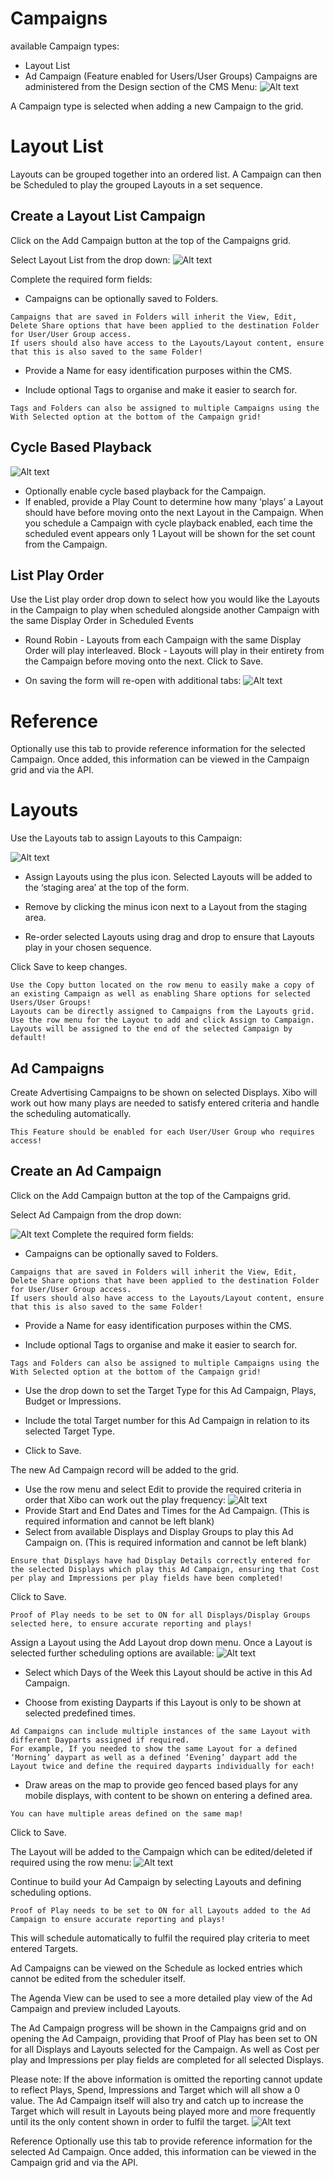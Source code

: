 # Campaigns

available Campaign types:

- Layout List
- Ad Campaign (Feature enabled for Users/User Groups)
  Campaigns are administered from the Design section of the CMS Menu:
  ![Alt text](campaign1.png)

A Campaign type is selected when adding a new Campaign to the grid.

# Layout List

Layouts can be grouped together into an ordered list. A Campaign can then be Scheduled to play the grouped Layouts in a set sequence.

## Create a Layout List Campaign

Click on the Add Campaign button at the top of the Campaigns grid.

Select Layout List from the drop down:
![Alt text](campaign2.png)

Complete the required form fields:

- Campaigns can be optionally saved to Folders.

```
Campaigns that are saved in Folders will inherit the View, Edit, Delete Share options that have been applied to the destination Folder for User/User Group access.
If users should also have access to the Layouts/Layout content, ensure that this is also saved to the same Folder!

```

- Provide a Name for easy identification purposes within the CMS.

- Include optional Tags to organise and make it easier to search for.

```
Tags and Folders can also be assigned to multiple Campaigns using the With Selected option at the bottom of the Campaign grid!
```

## Cycle Based Playback

![Alt text](campaign3.png)

- Optionally enable cycle based playback for the Campaign.
- If enabled, provide a Play Count to determine how many ‘plays’ a Layout should have before moving onto the next Layout in the Campaign.
  When you schedule a Campaign with cycle playback enabled, each time the scheduled event appears only 1 Layout will be shown for the set count from the Campaign.

## List Play Order

Use the List play order drop down to select how you would like the Layouts in the Campaign to play when scheduled alongside another Campaign with the same Display Order in Scheduled Events

- Round Robin - Layouts from each Campaign with the same Display Order will play interleaved.
  Block - Layouts will play in their entirety from the Campaign before moving onto the next.
  Click to Save.

- On saving the form will re-open with additional tabs:
  ![Alt text](campaign6.png)

# Reference

Optionally use this tab to provide reference information for the selected Campaign. Once added, this information can be viewed in the Campaign grid and via the API.

# Layouts

Use the Layouts tab to assign Layouts to this Campaign:

![Alt text](campaign7.png)

- Assign Layouts using the plus icon. Selected Layouts will be added to the ‘staging area’ at the top of the form.

- Remove by clicking the minus icon next to a Layout from the staging area.

- Re-order selected Layouts using drag and drop to ensure that Layouts play in your chosen sequence.

Click Save to keep changes.

```
Use the Copy button located on the row menu to easily make a copy of an existing Campaign as well as enabling Share options for selected Users/User Groups!
Layouts can be directly assigned to Campaigns from the Layouts grid. Use the row menu for the Layout to add and click Assign to Campaign. Layouts will be assigned to the end of the selected Campaign by default!

```

## Ad Campaigns

Create Advertising Campaigns to be shown on selected Displays. Xibo will work out how many plays are needed to satisfy entered criteria and handle the scheduling automatically.

```
This Feature should be enabled for each User/User Group who requires access!
```

## Create an Ad Campaign

Click on the Add Campaign button at the top of the Campaigns grid.

Select Ad Campaign from the drop down:

![Alt text](campaign8.png)
Complete the required form fields:

- Campaigns can be optionally saved to Folders.

```
Campaigns that are saved in Folders will inherit the View, Edit, Delete Share options that have been applied to the destination Folder for User/User Group access.
If users should also have access to the Layouts/Layout content, ensure that this is also saved to the same Folder!
```

- Provide a Name for easy identification purposes within the CMS.

- Include optional Tags to organise and make it easier to search for.

```
Tags and Folders can also be assigned to multiple Campaigns using the With Selected option at the bottom of the Campaign grid!
```

- Use the drop down to set the Target Type for this Ad Campaign, Plays, Budget or Impressions.

- Include the total Target number for this Ad Campaign in relation to its selected Target Type.

- Click to Save.

The new Ad Campaign record will be added to the grid.

- Use the row menu and select Edit to provide the required criteria in order that Xibo can work out the play frequency:
  ![Alt text](campaign9.png)
- Provide Start and End Dates and Times for the Ad Campaign. (This is required information and cannot be left blank)
- Select from available Displays and Display Groups to play this Ad Campaign on. (This is required information and cannot be left blank)

```
Ensure that Displays have had Display Details correctly entered for the selected Displays which play this Ad Campaign, ensuring that Cost per play and Impressions per play fields have been completed!
```

Click to Save.

```
Proof of Play needs to be set to ON for all Displays/Display Groups selected here, to ensure accurate reporting and plays!
```

Assign a Layout using the Add Layout drop down menu.
Once a Layout is selected further scheduling options are available:
![Alt text](campaign10.png)

- Select which Days of the Week this Layout should be active in this Ad Campaign.

- Choose from existing Dayparts if this Layout is only to be shown at selected predefined times.

```
Ad Campaigns can include multiple instances of the same Layout with different Dayparts assigned if required.
For example, If you needed to show the same Layout for a defined ‘Morning’ daypart as well as a defined ‘Evening’ daypart add the Layout twice and define the required dayparts individually for each!
```

- Draw areas on the map to provide geo fenced based plays for any mobile displays, with content to be shown on entering a defined area.

```
You can have multiple areas defined on the same map!
```

Click to Save.

The Layout will be added to the Campaign which can be edited/deleted if required using the row menu:
![Alt text](campaign11.png)

Continue to build your Ad Campaign by selecting Layouts and defining scheduling options.

```
Proof of Play needs to be set to ON for all Layouts added to the Ad Campaign to ensure accurate reporting and plays!

```

This will schedule automatically to fulfil the required play criteria to meet entered Targets.

Ad Campaigns can be viewed on the Schedule as locked entries which cannot be edited from the scheduler itself.

The Agenda View can be used to see a more detailed play view of the Ad Campaign and preview included Layouts.

The Ad Campaign progress will be shown in the Campaigns grid and on opening the Ad Campaign, providing that Proof of Play has been set to ON for all Displays and Layouts selected for the Campaign. As well as Cost per play and Impressions per play fields are completed for all selected Displays.

Please note: If the above information is omitted the reporting cannot update to reflect Plays, Spend, Impressions and Target which will all show a 0 value. The Ad Campaign itself will also try and catch up to increase the Target which will result in Layouts being played more and more frequently until its the only content shown in order to fulfil the target.
![Alt text](campaign12.png)

Reference
Optionally use this tab to provide reference information for the selected Ad Campaign. Once added, this information can be viewed in the Campaign grid and via the API.
